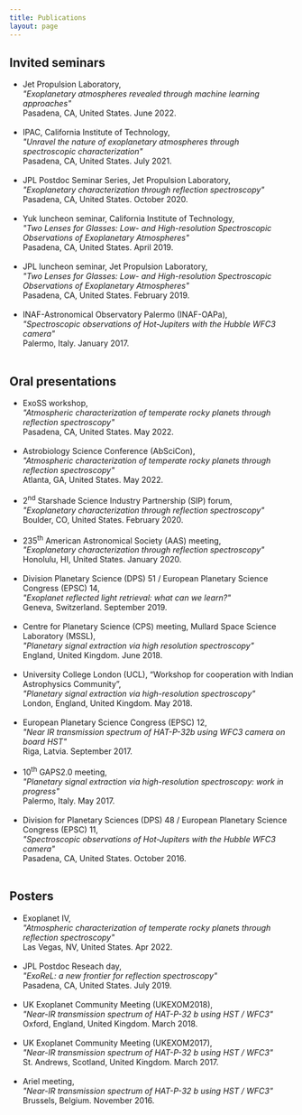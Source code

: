 ```yaml
---
title: Publications
layout: page
---
```


<h2>Invited seminars</h2>

<ul class="skill-list">
    <li>Jet Propulsion Laboratory,
	    <br /><i>"Exoplanetary atmospheres revealed through machine learning approaches"</i> 
	    <br />Pasadena, CA, United States. June 2022.
	    <br /><br /></li>
    <li>IPAC, California Institute of Technology,
	    <br /><i>"Unravel the nature of exoplanetary atmospheres through spectroscopic characterization"</i> 
	    <br />Pasadena, CA, United States. July 2021.
	    <br /><br /></li>
    <li>JPL Postdoc Seminar Series, Jet Propulsion Laboratory,
	    <br /><i>"Exoplanetary characterization through reflection spectroscopy"</i> 
	    <br />Pasadena, CA, United States. October 2020.
	    <br /><br /></li>
	<li>Yuk luncheon seminar, California Institute of Technology,
	    <br /><i>"Two Lenses for Glasses: Low- and High-resolution Spectroscopic Observations of Exoplanetary Atmospheres"</i> 
	    <br />Pasadena, CA, United States. April 2019.
	    <br /><br /></li>
	<li>JPL luncheon seminar, Jet Propulsion Laboratory,
	    <br /><i>"Two Lenses for Glasses: Low- and High-resolution Spectroscopic Observations of Exoplanetary Atmospheres"</i> 
	    <br />Pasadena, CA, United States. February 2019.
	    <br /><br /></li>
	<li>INAF-Astronomical Observatory Palermo (INAF-OAPa),
	    <br /><i>"Spectroscopic observations of Hot-Jupiters with the Hubble WFC3 camera"</i>
	    <br />Palermo, Italy. January 2017.
	    <br /><br /></li>
</ul>

<h2>Oral presentations</h2>

<ul class="skill-list">
    <li>ExoSS workshop, 
	    <br /><i>"Atmospheric characterization of temperate rocky planets through reflection spectroscopy"</i>
	    <br />Pasadena, CA, United States. May 2022.
	    <br /><br /></li>
    <li>Astrobiology Science Conference (AbSciCon), 
	    <br /><i>"Atmospheric characterization of temperate rocky planets through reflection spectroscopy"</i>
	    <br />Atlanta, GA, United States. May 2022.
	    <br /><br /></li>
    <li>2<sup>nd</sup> Starshade Science Industry Partnership (SIP) forum, 
	    <br /><i>"Exoplanetary characterization through reflection spectroscopy"</i>
	    <br />Boulder, CO, United States. February 2020.
	    <br /><br /></li>
    <li>235<sup>th</sup> American Astronomical Society (AAS) meeting, 
	    <br /><i>"Exoplanetary characterization through reflection spectroscopy"</i>
	    <br />Honolulu, HI, United States. January 2020.
	    <br /><br /></li>
	<li>Division Planetary Science (DPS) 51 / European Planetary Science Congress (EPSC) 14, 
	    <br /><i>"Exoplanet reflected light retrieval: what can we learn?"</i>
	    <br />Geneva, Switzerland. September 2019.
	    <br /><br /></li>
	<li>Centre for Planetary Science (CPS) meeting, Mullard Space Science Laboratory (MSSL), 
	    <br /><i>"Planetary signal extraction via high resolution spectroscopy"</i>
	    <br />England, United Kingdom. June 2018.
	    <br /><br /></li>
	<li>University College London (UCL), “Workshop for cooperation with Indian Astrophysics Community”,
	    <br /><i>"Planetary signal extraction via high-resolution spectroscopy"</i> 
	    <br />London, England, United Kingdom. May 2018.
	    <br /><br /></li>
	<li>European Planetary Science Congress (EPSC) 12, 
	    <br /><i>"Near IR transmission spectrum of HAT-P-32b using WFC3 camera on board HST"</i>
	    <br />Riga, Latvia. September 2017.
	    <br /><br /></li>
	<li>10<sup>th</sup> GAPS2.0 meeting, 
	    <br /><i>"Planetary signal extraction via high-resolution spectroscopy: work in progress"</i>
	    <br />Palermo, Italy. May 2017.
	    <br /><br /></li>
	<li>Division for Planetary Sciences (DPS) 48 / European Planetary Science Congress (EPSC) 11, 
	    <br /><i>"Spectroscopic observations of Hot-Jupiters with the Hubble WFC3 camera"</i>
	    <br />Pasadena, CA, United States. October 2016.
	    <br /><br /></li>
</ul>

<h2>Posters</h2>

<ul class="skill-list">
    <li>Exoplanet IV,
        <br /><i>"Atmospheric characterization of temperate rocky planets through reflection spectroscopy"</i>
        <br />Las Vegas, NV, United States. Apr 2022.
        <br /><br /></li>
    <li>JPL Postdoc Reseach day,
        <br /><i>"ExoReL: a new frontier for reflection spectroscopy"</i>
        <br />Pasadena, CA, United States. July 2019.
        <br /><br /></li>
    <li>UK Exoplanet Community Meeting (UKEXOM2018), 
        <br /><i>"Near-IR transmission spectrum of HAT-P-32 b using HST / WFC3"</i>
        <br />Oxford, England, United Kingdom. March 2018.
        <br /><br /></li>
    <li>UK Exoplanet Community Meeting (UKEXOM2017), 
        <br /><i>"Near-IR transmission spectrum of HAT-P-32 b using HST / WFC3"</i>
        <br />St. Andrews, Scotland, United Kingdom. March 2017.
        <br /><br /></li>
    <li>Ariel meeting,
        <br /><i>"Near-IR transmission spectrum of HAT-P-32 b using HST / WFC3"</i> 
        <br />Brussels, Belgium. November 2016.
        <br /><br /></li>
</ul>
